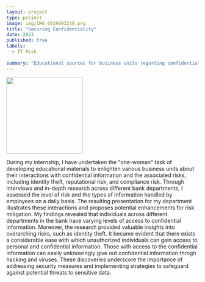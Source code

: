 ```yaml
---
layout: project
type: project
image: img/IMG_6819093248.png
title: "Securing Confidentiality"
date: 2023
published: true
labels:
  - IT Risk
    
summary: "Educational sources for business units regarding confidential information"
---
```


<div class="text-center p-4">
  <img width="200px" src="../img/IMG_7574.PNG" class="img-thumbnail" >
</div>


During my internship, I have undertaken the "one-woman" task of developing educational materials to enlighten various business units about their interactions with confidential information and the associated risks, including identity theft, reputational risk, and compliance risk. Through interviews and in-depth research across different bank departments, I assessed the level of risk and the types of information handled by employees on a daily basis. The resulting presentation for my department illustrates these interactions and proposes potential enhancements for risk mitigation.
My findings revealed that individuals across different departments in the bank have varying levels of access to confidential information. Moreover, the research provided valuable insights into overarching risks, such as identity theft. It became evident that there exists a considerable ease with which unauthorized individuals can gain access to personal and confidential information. Those with access to the confidential information can easily unknowingly give out confidential information throgh hacking and viruses. These discoveries underscore the importance of addressing security measures and implementing strategies to safeguard against potential threats to sensitive data.

